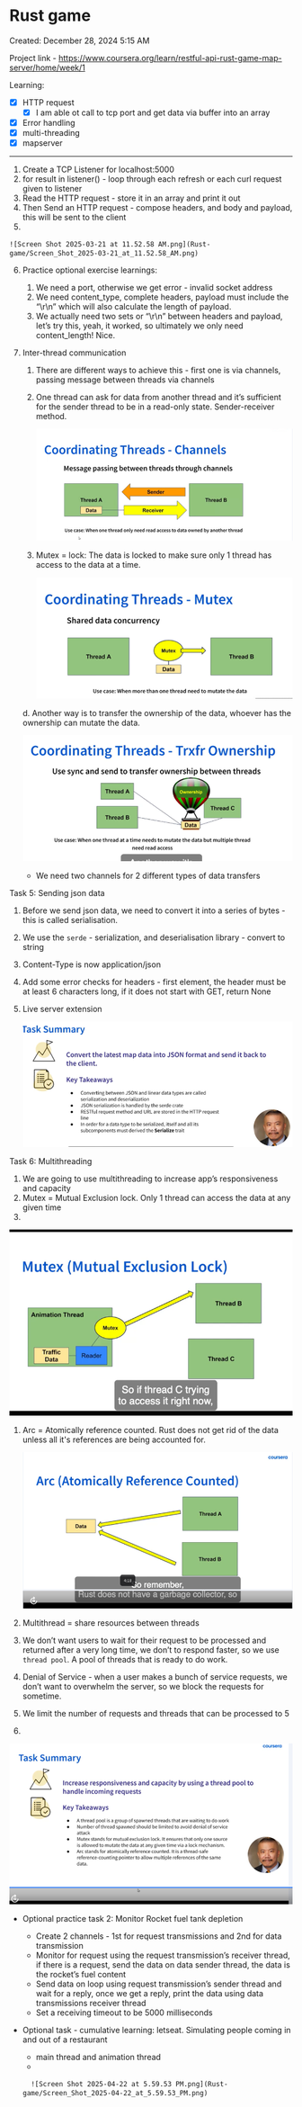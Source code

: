 # Rust game

Created: December 28, 2024 5:15 AM

Project link - https://www.coursera.org/learn/restful-api-rust-game-map-server/home/week/1

Learning:

- [x]  HTTP request
    - [x]  I am able ot call to tcp port and get data via buffer into an array
- [x]  Error handling
- [x]  multi-threading
- [x]  mapserver

---

1. Create a TCP Listener for localhost:5000
2. for result in listener() - loop through each refresh or each curl request given to listener
3. Read the HTTP request - store it in an array and print it out
4. Then Send an HTTP request - compose headers, and body and payload, this will be sent to the client
5. 
    
    ![Screen Shot 2025-03-21 at 11.52.58 AM.png](Rust-game/Screen_Shot_2025-03-21_at_11.52.58_AM.png)
    
6. Practice optional exercise learnings:
    1. We need a port, otherwise we get error - invalid socket address
    2. We need content_type, complete headers, payload must include the “\r\n” which will also calculate the length of payload.
    3. We actually need two sets or “\r\n” between headers and payload, let’s try this, yeah, it worked, so ultimately we only need content_length! Nice.
7. Inter-thread communication
    1. There are different ways to achieve this - first one is via channels, passing message between threads via channels
    2. One thread can ask for data from another thread and it’s sufficient for the sender thread to be in a read-only state. Sender-receiver method.
        
        ![Screen Shot 2025-03-22 at 3.26.06 PM.png](Rust-game/Screen_Shot_2025-03-22_at_3.26.06_PM.png)
        
    3. Mutex = lock: The data is locked to make sure only 1 thread has access to the data at a time.
        
        ![Screen Shot 2025-03-22 at 3.27.05 PM.png](Rust-game/Screen_Shot_2025-03-22_at_3.27.05_PM.png)
        
    
    d. Another way is to transfer the ownership of the data, whoever has the ownership can mutate the data.
    
    ![Screen Shot 2025-03-22 at 3.30.18 PM.png](Rust-game/Screen_Shot_2025-03-22_at_3.30.18_PM.png)
    
    - We need two channels for 2 different types of data transfers

Task 5: Sending json data

1. Before we send json data, we need to convert it into a series of bytes - this is called serialisation.
2. We use the `serde` - serialization, and deserialisation library - convert to string
3. Content-Type is now application/json
4. Add some error checks for headers - first element, the header must be at least 6 characters long, if it does not start with GET, return None
5. Live server extension
    
    ![Screen Shot 2025-03-23 at 6.35.04 PM.png](Rust-game/Screen_Shot_2025-03-23_at_6.35.04_PM.png)
    

Task 6: Multithreading

1. We are going to use multithreading to increase app’s responsiveness and capacity
2. Mutex = Mutual Exclusion lock. Only 1 thread can access the data at any given time
3.  

![Screen Shot 2025-03-28 at 9.45.44 AM.png](Rust-game/Screen_Shot_2025-03-28_at_9.45.44_AM.png)

1. Arc = Atomically reference counted. Rust does not get rid of the data unless all it's references are being accounted for. 
    
    ![Screen Shot 2025-03-28 at 9.48.49 AM.png](Rust-game/Screen_Shot_2025-03-28_at_9.48.49_AM.png)
    
2. Multithread = share resources between threads
3. We don’t want users to wait for their request to be processed and returned after a very long time, we don’t to respond faster, so we use `thread pool`.  A pool of threads that is ready to do work.
4. Denial of Service - when a user makes a bunch of service requests, we don’t want to overwhelm the server, so we block the requests for sometime.
5. We limit the number of requests and threads that can be processed to 5
6. 

![Screen Shot 2025-03-30 at 4.13.01 PM.png](Rust-game/Screen_Shot_2025-03-30_at_4.13.01_PM.png)

- Optional practice task 2: Monitor Rocket fuel tank depletion
    - Create 2 channels - 1st for request transmissions and 2nd for data transmission
    - Monitor for request using the request transmission’s receiver thread, if there is a request, send the data on data sender thread, the data is the rocket’s fuel content
    - Send data on loop using request transmission’s sender thread and wait for a reply, once we get a reply, print the data using data transmissions receiver thread
    - Set a receiving timeout to be 5000 milliseconds
- Optional task - cumulative learning: letseat. Simulating people coming in and out of a restaurant
    - main thread and animation thread
    - 
        
        ![Screen Shot 2025-04-22 at 5.59.53 PM.png](Rust-game/Screen_Shot_2025-04-22_at_5.59.53_PM.png)